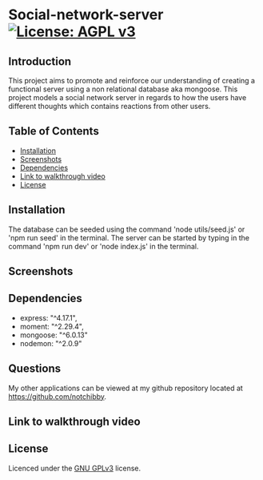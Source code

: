 # Social-network-server [![License: AGPL v3](https://img.shields.io/badge/License-AGPL_v3-blue.svg)](https://www.gnu.org/licenses/agpl-3.0)

## Introduction
This project aims to promote and reinforce our understanding of creating a functional server using a non relational database aka mongoose. This project models a social network server in regards to how the users have different thoughts which contains reactions from other users. 

## Table of Contents

- [Installation](#installation)
- [Screenshots](#screenshots)
- [Dependencies](#dependencies)
- [Link to walkthrough video](#link-to-walkthrough-video)
- [License](#license)


## Installation
The database can be seeded using the command 'node utils/seed.js' or 'npm run seed' in the terminal.
The server can be started by typing in the command 'npm run dev' or 'node index.js' in the terminal.



## Screenshots


## Dependencies

  - express: "^4.17.1",
  - moment: "^2.29.4",
  - mongoose: "^6.0.13"
  - nodemon: "^2.0.9"


## Questions

My other applications can be viewed at my github repository located at https://github.com/notchibby.

## Link to walkthrough video


## License
Licenced under the [GNU GPLv3](https://www.gnu.org/licenses/agpl-3.0) license.
